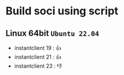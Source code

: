 # Build soci using script

## Linux 64bit `Ubuntu 22.04`

- instantclient 19 : :+1:
- instantclient 21 : :+1:
- instantclient 23 : :-1:


